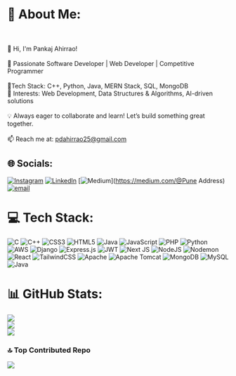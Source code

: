 # 💫 About Me:
 <br><br>👋 Hi, I'm Pankaj Ahirrao!   <br><br>🚀 Passionate Software Developer | Web Developer | Competitive Programmer  <br><br>🔹Tech Stack: C++, Python, Java, MERN Stack, SQL, MongoDB   <br>🔹 Interests: Web Development, Data Structures & Algorithms, AI-driven solutions       <br><br>💡 Always eager to collaborate and learn! Let’s build something great together.  <br><br>📫 Reach me at: pdahirrao25@gmail.com


## 🌐 Socials:
[![Instagram](https://img.shields.io/badge/Instagram-%23E4405F.svg?logo=Instagram&logoColor=white)](https://instagram.com/_.pankajahirrao._) [![LinkedIn](https://img.shields.io/badge/LinkedIn-%230077B5.svg?logo=linkedin&logoColor=white)](https://linkedin.com/in/pankajahirrao) [![Medium](https://img.shields.io/badge/Medium-12100E?logo=medium&logoColor=white)](https://medium.com/@Pune Address) [![email](https://img.shields.io/badge/Email-D14836?logo=gmail&logoColor=white)](mailto:pdahirrao25@gmail.com) 

# 💻 Tech Stack:
![C](https://img.shields.io/badge/c-%2300599C.svg?style=flat&logo=c&logoColor=white) ![C++](https://img.shields.io/badge/c++-%2300599C.svg?style=flat&logo=c%2B%2B&logoColor=white) ![CSS3](https://img.shields.io/badge/css3-%231572B6.svg?style=flat&logo=css3&logoColor=white) ![HTML5](https://img.shields.io/badge/html5-%23E34F26.svg?style=flat&logo=html5&logoColor=white) ![Java](https://img.shields.io/badge/java-%23ED8B00.svg?style=flat&logo=openjdk&logoColor=white) ![JavaScript](https://img.shields.io/badge/javascript-%23323330.svg?style=flat&logo=javascript&logoColor=%23F7DF1E) ![PHP](https://img.shields.io/badge/php-%23777BB4.svg?style=flat&logo=php&logoColor=white) ![Python](https://img.shields.io/badge/python-3670A0?style=flat&logo=python&logoColor=ffdd54) ![AWS](https://img.shields.io/badge/AWS-%23FF9900.svg?style=flat&logo=amazon-aws&logoColor=white) ![Django](https://img.shields.io/badge/django-%23092E20.svg?style=flat&logo=django&logoColor=white) ![Express.js](https://img.shields.io/badge/express.js-%23404d59.svg?style=flat&logo=express&logoColor=%2361DAFB) ![JWT](https://img.shields.io/badge/JWT-black?style=flat&logo=JSON%20web%20tokens) ![Next JS](https://img.shields.io/badge/Next-black?style=flat&logo=next.js&logoColor=white) ![NodeJS](https://img.shields.io/badge/node.js-6DA55F?style=flat&logo=node.js&logoColor=white) ![Nodemon](https://img.shields.io/badge/NODEMON-%23323330.svg?style=flat&logo=nodemon&logoColor=%BBDEAD) ![React](https://img.shields.io/badge/react-%2320232a.svg?style=flat&logo=react&logoColor=%2361DAFB) ![TailwindCSS](https://img.shields.io/badge/tailwindcss-%2338B2AC.svg?style=flat&logo=tailwind-css&logoColor=white) ![Apache](https://img.shields.io/badge/apache-%23D42029.svg?style=flat&logo=apache&logoColor=white) ![Apache Tomcat](https://img.shields.io/badge/apache%20tomcat-%23F8DC75.svg?style=flat&logo=apache-tomcat&logoColor=black) ![MongoDB](https://img.shields.io/badge/MongoDB-%234ea94b.svg?style=flat&logo=mongodb&logoColor=white) ![MySQL](https://img.shields.io/badge/mysql-4479A1.svg?style=flat&logo=mysql&logoColor=white) ![Java](https://img.shields.io/badge/java-%23ED8B00.svg?style=flat&logo=openjdk&logoColor=white)
# 📊 GitHub Stats:
![](https://github-readme-stats.vercel.app/api?username=PankajAhirrao&theme=vue-dark&hide_border=true&include_all_commits=true&count_private=true)<br/>
![](https://github-readme-streak-stats.herokuapp.com/?user=PankajAhirrao&theme=vue-dark&hide_border=true)<br/>
![](https://github-readme-stats.vercel.app/api/top-langs/?username=PankajAhirrao&theme=vue-dark&hide_border=true&include_all_commits=true&count_private=true&layout=compact)

### 🔝 Top Contributed Repo
![](https://github-contributor-stats.vercel.app/api?username=PankajAhirrao&limit=5&theme=dark&combine_all_yearly_contributions=true)

<!-- Proudly created with GPRM ( https://gprm.itsvg.in ) -->
